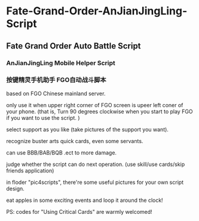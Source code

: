 # Fate-Grand-Order-AnJianJingLing-Script
## Fate Grand Order Auto Battle Script

### AnJianJingLing Mobile Helper Script

### 按键精灵手机助手 FGO自动战斗脚本

based on FGO Chinese mainland server.

only use it when upper right corner of FGO screen is upeer left coner of your phone.
(that is, Turn 90 degrees clockwise when you start to play FGO if you want to use the script. )

select support as you like (take pictures of the support you want).

recognize buster arts quick cards, even some servants.

can use BBB/BAB/BQB .ect to more damage.

judge whether the script can do next operation. (use skill/use cards/skip friends application)

in floder "pic4scripts", there're some useful pictures for your own script design.

eat apples in some exciting events and loop it around the clock!

PS: codes for "Using Critical Cards" are warmly welcomed!